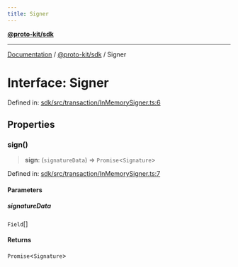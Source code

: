 ```yaml
---
title: Signer
---
```


[**@proto-kit/sdk**](../README.md)

***

[Documentation](../../../README.md) / [@proto-kit/sdk](../README.md) / Signer

# Interface: Signer

Defined in: [sdk/src/transaction/InMemorySigner.ts:6](https://github.com/proto-kit/framework/blob/4d6b3b6da51b3edee0fbf25ce72c1f59ec61e891/packages/sdk/src/transaction/InMemorySigner.ts#L6)

## Properties

### sign()

> **sign**: (`signatureData`) => `Promise`\<`Signature`\>

Defined in: [sdk/src/transaction/InMemorySigner.ts:7](https://github.com/proto-kit/framework/blob/4d6b3b6da51b3edee0fbf25ce72c1f59ec61e891/packages/sdk/src/transaction/InMemorySigner.ts#L7)

#### Parameters

##### signatureData

`Field`[]

#### Returns

`Promise`\<`Signature`\>
